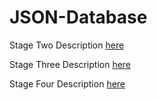 # JSON-Database
Stage Two Description [here](https://github.com/cd9393/JSON-Database/tree/stageTwo#json-database)

Stage Three Description [here](https://github.com/cd9393/JSON-Database/tree/stageThree#json-database)

Stage Four Description [here](https://github.com/cd9393/JSON-Database/tree/stageFour#json-database)


